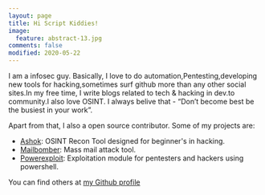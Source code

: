 ```yaml
---
layout: page
title: Hi Script Kiddies!
image:
  feature: abstract-13.jpg
comments: false
modified: 2020-05-22
---
```


I am a infosec guy. Basically, I love to do automation,Pentesting,developing new tools for hacking,sometimes surf github more than any other social sites.In my free time, I write blogs related to tech & hacking in dev.to community.I also love OSINT.
I always belive that - “Don’t become best be the busiest in your work”.

Apart from that, I also a open source contributor.
Some of my projects are:
- [Ashok](https://github.com/ankitdobhal/Ashok): OSINT Recon Tool designed for beginner's in hacking.
- [Mailbomber](https://github.com/ankitdobhal/MailBomber): Mass mail attack tool.
- [Powerexploit](https://github.com/ankitdobhal/Powerexploit): Exploitation module for pentesters and hackers using powershell.

You can find others at [my Github profile](https://github.com/ankitdobhal)